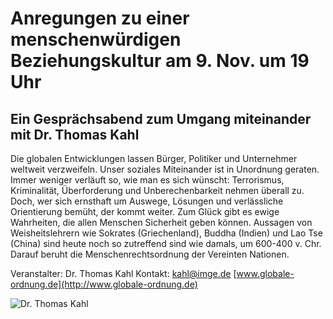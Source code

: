 # Anregungen zu einer menschenwürdigen Beziehungskultur am 9. Nov. um 19 Uhr 

## Ein Gesprächsabend zum Umgang miteinander mit Dr. Thomas Kahl  

Die globalen Entwicklungen lassen Bürger, Politiker und Unternehmer weltweit verzweifeln. 
Unser soziales Miteinander ist in Unordnung geraten. Immer weniger verläuft so, wie man es sich wünscht: 
Terrorismus, Kriminalität, Überforderung und Unberechenbarkeit nehmen überall zu. Doch, wer sich ernsthaft 
um Auswege, Lösungen und verlässliche Orientierung bemüht, der kommt weiter. Zum Glück gibt es ewige Wahrheiten,
die allen Menschen Sicherheit geben können. Aussagen von Weisheitslehrern wie Sokrates (Griechenland), 
Buddha (Indien) und Lao Tse (China) sind heute noch so zutreffend sind wie damals, um 600-400 v. Chr. 
Darauf beruht die Menschenrechtsordnung der Vereinten Nationen.

Veranstalter: Dr. Thomas Kahl
Kontakt:  <kahl@imge.de>
[www.globale-ordnung.de](http://www.globale-ordnung.de)

![Dr. Thomas Kahl](/img/ThKahl-17b.jpg.)

